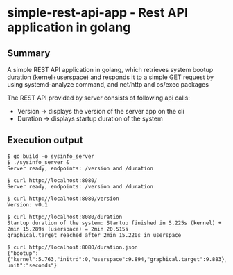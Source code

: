 # simple-rest-api-app - Rest API application in golang

## Summary

A simple REST API application in golang, which retrieves system bootup duration (kernel+userspace) and responds it to a simple GET request by using systemd-analyze command, and net/http and os/exec packages

The REST API provided by server consists of following api calls:

- Version -> displays the version of the server app on the cli
- Duration -> displays startup duration of the system
## Execution output

```
$ go build -o sysinfo_server
$ ./sysinfo_server &
Server ready, endpoints: /version and /duration 

$ curl http://localhost:8080/
Server ready, endpoints: /version and /duration 

$ curl http://localhost:8080/version
Version: v0.1

$ curl http://localhost:8080/duration
Startup duration of the system: Startup finished in 5.225s (kernel) + 2min 15.289s (userspace) = 2min 20.515s 
graphical.target reached after 2min 15.220s in userspace

$ curl http://localhost:8080/duration.json
{"bootup":{"kernel":5.763,"initrd":0,"userspace":9.894,"graphical.target":9.883},"time-unit":"seconds"}
```
